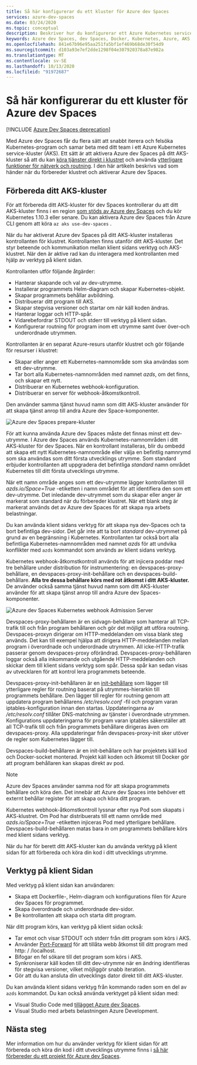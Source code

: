```yaml
---
title: Så här konfigurerar du ett kluster för Azure dev Spaces
services: azure-dev-spaces
ms.date: 03/24/2020
ms.topic: conceptual
description: Beskriver hur du konfigurerar ett Azure Kubernetes service-kluster för Azure dev Spaces
keywords: Azure dev Spaces, dev Spaces, Docker, Kubernetes, Azure, AKS, Azure Kubernetes service, containers
ms.openlocfilehash: 841e67b96e95aa251fa5bf1ef469b68de30f54d9
ms.sourcegitcommit: d103a93e7ef2dde1298f04e307920378a87e982a
ms.translationtype: MT
ms.contentlocale: sv-SE
ms.lasthandoff: 10/13/2020
ms.locfileid: "91972687"
---
```

# <a name="how-setting-up-a-cluster-for-azure-dev-spaces-works"></a>Så här konfigurerar du ett kluster för Azure dev Spaces

[!INCLUDE [Azure Dev Spaces deprecation](../../includes/dev-spaces-deprecation.md)]

Med Azure dev Spaces får du flera sätt att snabbt iterera och felsöka Kubernetes-program och samar beta med ditt team i ett Azure Kubernetes service-kluster (AKS). Ett sätt är att aktivera Azure dev Spaces på ditt AKS-kluster så att du kan [köra tjänster direkt i klustret][how-it-works-up] och använda [ytterligare funktioner för nätverk och routning][how-it-works-routing]. I den här artikeln beskrivs vad som händer när du förbereder klustret och aktiverar Azure dev Spaces.

## <a name="prepare-your-aks-cluster"></a>Förbereda ditt AKS-kluster

För att förbereda ditt AKS-kluster för dev Spaces kontrollerar du att ditt AKS-kluster finns i en region [som stöds av Azure dev Spaces][supported-regions] och du kör Kubernetes 1.10.3 eller senare. Du kan aktivera Azure dev Spaces från Azure CLI genom att köra `az aks use-dev-spaces` .

När du har aktiverat Azure dev Spaces på ditt AKS-kluster installeras kontrollanten för klustret. Kontrollanten finns utanför ditt AKS-kluster. Det styr beteende och kommunikation mellan klient sidans verktyg och AKS-klustret. När den är aktive rad kan du interagera med kontrollanten med hjälp av verktyg på klient sidan.

Kontrollanten utför följande åtgärder:

* Hanterar skapande och val av dev-utrymme.
* Installerar programmets Helm-diagram och skapar Kubernetes-objekt.
* Skapar programmets behållar avbildning.
* Distribuerar ditt program till AKS.
* Skapar stegvisa versioner och startar om när käll koden ändras.
* Hanterar loggar och HTTP-spår.
* Vidarebefordrar STDOUT och stderr till verktyg på klient sidan.
* Konfigurerar routning för program inom ett utrymme samt över över-och underordnade utrymmen.

Kontrollanten är en separat Azure-resurs utanför klustret och gör följande för resurser i klustret:

* Skapar eller anger ett Kubernetes-namnområde som ska användas som ett dev-utrymme.
* Tar bort alla Kubernetes-namnområden med namnet *azds*, om det finns, och skapar ett nytt.
* Distribuerar en Kubernetes webhook-konfiguration.
* Distribuerar en server för webhook-åtkomstkontroll.

Den använder samma tjänst huvud namn som ditt AKS-kluster använder för att skapa tjänst anrop till andra Azure dev Space-komponenter.

![Azure dev Spaces prepare-kluster](media/how-dev-spaces-works/prepare-cluster.svg)

För att kunna använda Azure dev Spaces måste det finnas minst ett dev-utrymme. I Azure dev Spaces används Kubernetes-namnområden i ditt AKS-kluster för dev Spaces. När en kontrollant installeras, blir du ombedd att skapa ett nytt Kubernetes-namnområde eller välja en befintlig namnrymd som ska användas som ditt första utvecklings utrymme. Som standard erbjuder kontrollanten att uppgradera det befintliga *standard* namn området Kubernetes till ditt första utvecklings utrymme.

När ett namn område anges som ett dev-utrymme lägger kontrollanten till *azds.io/Space=True* -etiketten i namn området för att identifiera den som ett dev-utrymme. Det inledande dev-utrymmet som du skapar eller anger är markerat som standard när du förbereder klustret. När ett blank steg är markerat används det av Azure dev Spaces för att skapa nya arbets belastningar.

Du kan använda klient sidans verktyg för att skapa nya dev-Spaces och ta bort befintliga dev-sidor. Det går inte att ta bort *standard* dev-utrymmet på grund av en begränsning i Kubernetes. Kontrollanten tar också bort alla befintliga Kubernetes-namnområden med namnet *azds* för att undvika konflikter med `azds` kommandot som används av klient sidans verktyg.

Kubernetes webhook-åtkomstkontroll används för att injicera poddar med tre behållare under distribution för instrumentering: en devspaces-proxy-behållare, en devspaces-proxy-init-behållare och en devspaces-build-behållare. **Alla tre dessa behållare körs med rot åtkomst i ditt AKS-kluster.** De använder också samma tjänst huvud namn som ditt AKS-kluster använder för att skapa tjänst anrop till andra Azure dev Spaces-komponenter.

![Azure dev Spaces Kubernetes webhook Admission Server](media/how-dev-spaces-works/kubernetes-webhook-admission-server.svg)

Devspaces-proxy-behållaren är en sidvagn-behållare som hanterar all TCP-trafik till och från program behållaren och gör det möjligt att utföra routning. Devspaces-proxyn dirigerar om HTTP-meddelanden om vissa blank steg används. Det kan till exempel hjälpa att dirigera HTTP-meddelanden mellan program i överordnade och underordnade utrymmen. All icke-HTTP-trafik passerar genom devspaces-proxy oförändrad. Devspaces-proxy-behållaren loggar också alla inkommande och utgående HTTP-meddelanden och skickar dem till klient sidans verktyg som spår. Dessa spår kan sedan visas av utvecklaren för att kontrol lera programmets beteende.

Devspaces-proxy-init-behållaren är en [init-behållare](https://kubernetes.io/docs/concepts/workloads/pods/init-containers/) som lägger till ytterligare regler för routning baserat på utrymmes-hierarkin till programmets behållare. Den lägger till regler för routning genom att uppdatera program behållarens */etc/resolv.conf* -fil och program varan iptables-konfiguration innan den startas. Uppdateringarna av */etc/resolv.conf* tillåter DNS-matchning av tjänster i överordnade utrymmen. Konfigurations uppdateringarna för program varan iptables säkerställer att all TCP-trafik till och från programmets behållare dirigeras även om devspaces-proxy. Alla uppdateringar från devspaces-proxy-init sker utöver de regler som Kubernetes lägger till.

Devspaces-build-behållaren är en init-behållare och har projektets käll kod och Docker-socket monterad. Projekt käll koden och åtkomst till Docker gör att program behållaren kan skapas direkt av pod.

> [!NOTE]
> Azure dev Spaces använder samma nod för att skapa programmets behållare och köra den. Det innebär att Azure dev Spaces inte behöver ett externt behållar register för att skapa och köra ditt program.

Kubernetes webhook-åtkomstkontroll lyssnar efter nya Pod som skapats i AKS-klustret. Om Pod har distribuerats till ett namn område med *azds.io/Space=True* -etiketten injiceras Pod med ytterligare behållare. Devspaces-build-behållaren matas bara in om programmets behållare körs med klient sidans verktyg.

När du har för berett ditt AKS-kluster kan du använda verktyg på klient sidan för att förbereda och köra din kod i ditt utvecklings utrymme.

## <a name="client-side-tooling"></a>Verktyg på klient Sidan

Med verktyg på klient sidan kan användaren:
* Skapa ett Dockerfile-, Helm-diagram och konfigurations filen för Azure dev Spaces för programmet.
* Skapa överordnade och underordnade dev-sidor.
* Be kontrollanten att skapa och starta ditt program.

När ditt program körs, kan verktyg på klient sidan också:
* Tar emot och visar STDOUT och stderr från ditt program som körs i AKS.
* Använder [Port-Forward](https://kubernetes.io/docs/tasks/access-application-cluster/port-forward-access-application-cluster/) för att tillåta webb åtkomst till ditt program med http: \/ /localhost.
* Bifogar en fel sökare till det program som körs i AKS.
* Synkroniserar käll koden till ditt dev-utrymme när en ändring identifieras för stegvisa versioner, vilket möjliggör snabb iteration.
* Gör att du kan ansluta din utvecklings dator direkt till ditt AKS-kluster.

Du kan använda klient sidans verktyg från kommando raden som en del av `azds` kommandot. Du kan också använda verktyget på klient sidan med:

* Visual Studio Code med [tillägget Azure dev Spaces](https://marketplace.visualstudio.com/items?itemName=azuredevspaces.azds).
* Visual Studio med arbets belastningen Azure Development.

## <a name="next-steps"></a>Nästa steg

Mer information om hur du använder verktyg för klient sidan för att förbereda och köra din kod i ditt utvecklings utrymme finns i [så här förbereder du ett projekt för Azure dev Spaces][how-it-works-prep].


[how-it-works-prep]: how-dev-spaces-works-prep.md
[how-it-works-routing]: how-dev-spaces-works-routing.md
[how-it-works-up]: how-dev-spaces-works-up.md
[supported-regions]: https://azure.microsoft.com/global-infrastructure/services/?products=kubernetes-service